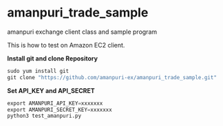 # amanpuri_trade_sample
amanpuri exchange client class and sample program

This is how to test on Amazon EC2 client.

**Install git and clone Repository**
```python
sudo yum install git
git clone "https://github.com/amanpuri-ex/amanpuri_trade_sample.git"
```

**Set API_KEY and API_SECRET**
```python
export AMANPURI_API_KEY=xxxxxxx
export AMANPURI_SECRET_KEY=xxxxxxx
python3 test_amanpuri.py
```
